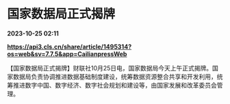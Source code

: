 # 国家数据局正式揭牌

**2023-10-25 02:11**

**https://api3.cls.cn/share/article/1495314?os=web&sv=7.7.5&app=CailianpressWeb**

【国家数据局正式揭牌】财联社10月25日电，国家数据局今天上午正式揭牌。国家数据局负责协调推进数据基础制度建设，统筹数据资源整合共享和开发利用，统筹推进数字中国、数字经济、数字社会规划和建设等，由国家发展和改革委员会管理。
